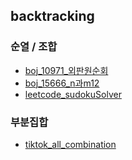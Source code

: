 ## backtracking
### 순열 / 조합 
* [boj_10971_외판원순회](./backtracking/boj_10971.cpp)
* [boj_15666_n과m12](./backtracking/boj_15666.cpp)
* [leetcode_sudokuSolver](./backtracking/leetcode_sudokuSolver.cpp)

### 부분집합
* [tiktok_all_combination](./backtracking/Tiktok_2.java)